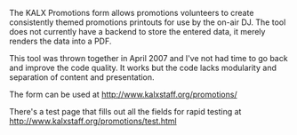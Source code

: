The KALX Promotions form allows promotions volunteers to create consistently themed promotions printouts for use by the on-air DJ. The tool does not currently have a backend to store the entered data, it merely renders the data into a PDF.

This tool was thrown together in April 2007 and I've not had time to go back and improve the code quality. It works but the code lacks modularity and separation of content and presentation.

The form can be used at http://www.kalxstaff.org/promotions/

There's a test page that fills out all the fields for rapid testing at http://www.kalxstaff.org/promotions/test.html